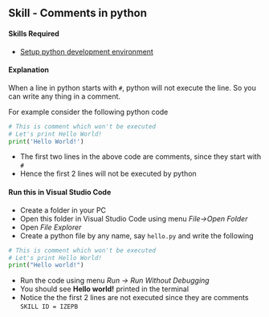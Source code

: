 ## Skill - Comments in python

#### Skills Required
* [Setup python development environment](https://nagasudhir.blogspot.com/2020/04/setup-python-development-environment_14.html)

#### Explanation
When a line in python starts with ```#```, python will not execute the line.
 So you can write any thing in a comment.

For example consider the following python code
```python
# This is comment which won't be executed
# Let's print Hello World!
print('Hello World!')
```
* The first two lines in the above code are comments, since they start with ```#``` 
* Hence the first 2 lines will not be executed by python

#### Run this in Visual Studio Code
* Create a folder in your PC
* Open this folder in Visual Studio Code using menu _File->Open Folder_
* Open _File Explorer_
* Create a python file by any name, say ```hello.py``` and write the following
```python
# This is comment which won't be executed
# Let's print Hello World!
print("Hello world!")
```
* Run the code using menu _Run -> Run Without Debugging_
* You should see __Hello world!__ printed in the terminal
* Notice the the first 2 lines are not executed since they are comments
```SKILL ID = IZEPB```
<!--stackedit_data:
eyJoaXN0b3J5IjpbMjAzMzY1OTY5Ml19
-->